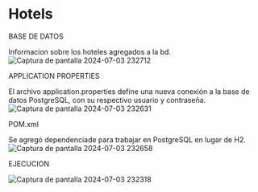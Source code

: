 # Hotels
BASE DE DATOS

Informacion sobre los hoteles agregados a la bd.
![Captura de pantalla 2024-07-03 232712](https://github.com/Angiemarise/Hotels/assets/147665525/51ad76bf-b6b6-4c27-b378-84687f1aaaa0)

APPLICATION PROPERTIES

El archivo application.properties define una nueva conexión a la base de datos PostgreSQL, con su respectivo usuario y contraseña.
![Captura de pantalla 2024-07-03 232631](https://github.com/Angiemarise/Hotels/assets/147665525/d248c272-c9eb-4ed2-83c0-37378f4e5fd5)

POM.xml

Se agregó dependenciade para trabajar en PostgreSQL en lugar de H2.
![Captura de pantalla 2024-07-03 232658](https://github.com/Angiemarise/Hotels/assets/147665525/fc0ef1ff-03b5-4fc7-b469-2f6a2b83c9dd)

EJECUCION

![Captura de pantalla 2024-07-03 232318](https://github.com/Angiemarise/Hotels/assets/147665525/bee800fc-5ffc-45f0-8c5b-4add28924367)

